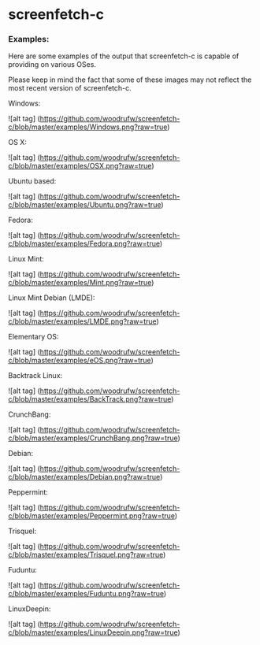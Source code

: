 screenfetch-c
=============

### Examples:

Here are some examples of the output that screenfetch-c is capable of providing on various OSes.

Please keep in mind the fact that some of these images may not reflect the most recent version of screenfetch-c.


Windows:


![alt tag] (https://github.com/woodrufw/screenfetch-c/blob/master/examples/Windows.png?raw=true)

OS X:


![alt tag] (https://github.com/woodrufw/screenfetch-c/blob/master/examples/OSX.png?raw=true)

Ubuntu based:


![alt tag] (https://github.com/woodrufw/screenfetch-c/blob/master/examples/Ubuntu.png?raw=true)

Fedora:


![alt tag] (https://github.com/woodrufw/screenfetch-c/blob/master/examples/Fedora.png?raw=true)

Linux Mint:


![alt tag] (https://github.com/woodrufw/screenfetch-c/blob/master/examples/Mint.png?raw=true)

Linux Mint Debian (LMDE):


![alt tag] (https://github.com/woodrufw/screenfetch-c/blob/master/examples/LMDE.png?raw=true)

Elementary OS:


![alt tag] (https://github.com/woodrufw/screenfetch-c/blob/master/examples/eOS.png?raw=true)

Backtrack Linux:


![alt tag] (https://github.com/woodrufw/screenfetch-c/blob/master/examples/BackTrack.png?raw=true)

CrunchBang:


![alt tag] (https://github.com/woodrufw/screenfetch-c/blob/master/examples/CrunchBang.png?raw=true)

Debian:


![alt tag] (https://github.com/woodrufw/screenfetch-c/blob/master/examples/Debian.png?raw=true)

Peppermint:


![alt tag] (https://github.com/woodrufw/screenfetch-c/blob/master/examples/Peppermint.png?raw=true)

Trisquel:


![alt tag] (https://github.com/woodrufw/screenfetch-c/blob/master/examples/Trisquel.png?raw=true)

Fuduntu:


![alt tag] (https://github.com/woodrufw/screenfetch-c/blob/master/examples/Fuduntu.png?raw=true)

LinuxDeepin:


![alt tag] (https://github.com/woodrufw/screenfetch-c/blob/master/examples/LinuxDeepin.png?raw=true)